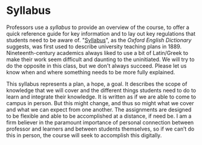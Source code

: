 # Syllabus

Professors use a _syllabus_ to provide an overview of the course, to offer a quick reference guide for key information and to lay out key regulations that students need to be aware of. "[Syllabus](https://www.oed.com/view/Entry/196148)", as the _Oxford English Dictionary_ suggests, was first used to describe university teaching plans in 1889. Nineteenth-century academics always liked to use a bit of Latin/Greek to make their work seem difficult and daunting to the uninitiated. We will try to do the opposite in this class, but we don't always succeed. Please let us know when and where something needs to be more fully explained.

This syllabus represents a plan, a hope, a goal. It describes the scope of knowledge that we will cover and the different things students need to do to learn and integrate their knowledge. It is written as if we are able to come to campus in person. But this might change, and thus so might what we cover and what we can expect from one another. The assignments are designed to be flexible and able to be accomplished at a distance, if need be. I am a firm believer in the paramount importance of personal connection between professor and learners and between students themselves, so if we can’t do this in person, the course will seek to accomplish this digitally.
